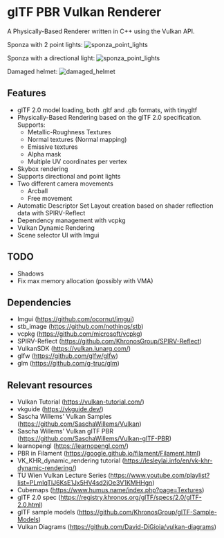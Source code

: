 # glTF PBR Vulkan Renderer

A Physically-Based Renderer written in C++ using the Vulkan API.

Sponza with 2 point lights:
![sponza_point_lights](screenshots/sponza_point_lights.png)

Sponza with a directional light:
![sponza_point_lights](screenshots/sponza_directional_light.png)

Damaged helmet:
![damaged_helmet](screenshots/damaged_helmet.png)

## Features

- glTF 2.0 model loading, both .gltf and .glb formats, with tinygltf
- Physically-Based Rendering based on the glTF 2.0 specification. Supports:
  - Metallic-Roughness Textures
  - Normal textures (Normal mapping)
  - Emissive textures
  - Alpha mask
  - Multiple UV coordinates per vertex
- Skybox rendering
- Supports directional and point lights
- Two different camera movements
  - Arcball
  - Free movement
- Automatic Descriptor Set Layout creation based on shader reflection data with SPIRV-Reflect
- Dependency management with vcpkg
- Vulkan Dynamic Rendering
- Scene selector UI with Imgui

## TODO

- Shadows
- Fix max memory allocation (possibly with VMA)

## Dependencies

- Imgui (https://github.com/ocornut/imgui)
- stb_image (https://github.com/nothings/stb)
- vcpkg (https://github.com/microsoft/vcpkg)
- SPIRV-Reflect (https://github.com/KhronosGroup/SPIRV-Reflect)
- VulkanSDK (https://vulkan.lunarg.com/)
- glfw (https://github.com/glfw/glfw)
- glm (https://github.com/g-truc/glm)

## Relevant resources

- Vulkan Tutorial (https://vulkan-tutorial.com/)
- vkguide (https://vkguide.dev/)
- Sascha Willems' Vulkan Samples (https://github.com/SaschaWillems/Vulkan)
- Sascha Willems' Vulkan glTF PBR (https://github.com/SaschaWillems/Vulkan-glTF-PBR)
- learnopengl (https://learnopengl.com/)
- PBR in Filament (https://google.github.io/filament/Filament.html)
- VK_KHR_dynamic_rendering tutorial (https://lesleylai.info/en/vk-khr-dynamic-rendering/)
- TU Wien Vulkan Lecture Series (https://www.youtube.com/playlist?list=PLmIqTlJ6KsE1Jx5HV4sd2jOe3V1KMHHgn)
- Cubemaps (https://www.humus.name/index.php?page=Textures)
- glTF 2.0 spec (https://registry.khronos.org/glTF/specs/2.0/glTF-2.0.html)
- glTF sample models (https://github.com/KhronosGroup/glTF-Sample-Models)
- Vulkan Diagrams (https://github.com/David-DiGioia/vulkan-diagrams)

